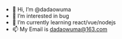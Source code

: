 - 👋 Hi, I’m @dadaowuma
- 👀 I’m interested in bug
- 🌱 I’m currently learning react/vue/nodejs
- 📫 My Email is dadaowuma@163.com

<!---
dadaowuma/dadaowuma is a ✨ special ✨ repository because its `README.md` (this file) appears on your GitHub profile.
You can click the Preview link to take a look at your changes.
--->

